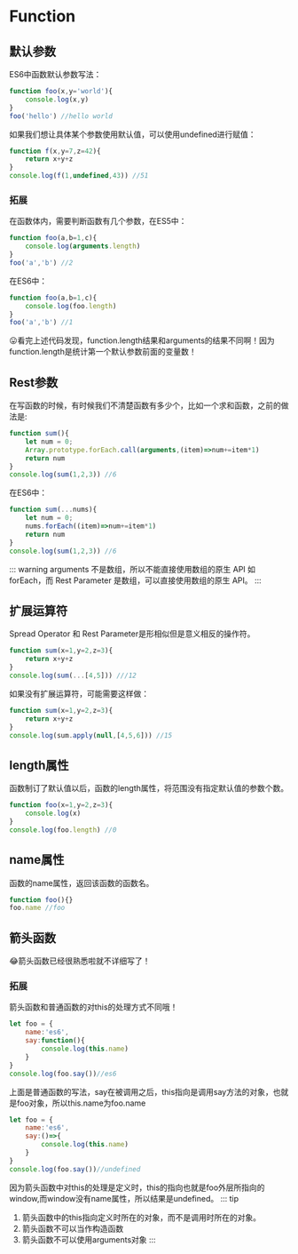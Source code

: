 # Function
## 默认参数
ES6中函数默认参数写法：
```js
function foo(x,y='world'){
    console.log(x,y)
}
foo('hello') //hello world
```
如果我们想让具体某个参数使用默认值，可以使用undefined进行赋值：
``` js
function f(x,y=7,z=42){
    return x+y+z
}
console.log(f(1,undefined,43)) //51
```
### 拓展
在函数体内，需要判断函数有几个参数，在ES5中：
```js
function foo(a,b=1,c){
    console.log(arguments.length)
}
foo('a','b') //2
```
在ES6中：
```js
function foo(a,b=1,c){
    console.log(foo.length)
}
foo('a','b') //1
```

:stuck_out_tongue:看完上述代码发现，function.length结果和arguments的结果不同啊！因为function.length是统计第一个默认参数前面的变量数！

## Rest参数
在写函数的时候，有时候我们不清楚函数有多少个，比如一个求和函数，之前的做法是:
```js
function sum(){
    let num = 0;
    Array.prototype.forEach.call(arguments,(item)=>num+=item*1)
    return num
}
console.log(sum(1,2,3)) //6
```
在ES6中：
```js
function sum(...nums){
    let num = 0;
    nums.forEach((item)=>num+=item*1)
    return num
}
console.log(sum(1,2,3)) //6
```
::: warning
arguments 不是数组，所以不能直接使用数组的原生 API 如 forEach，而 Rest Parameter 是数组，可以直接使用数组的原生 API。
:::

## 扩展运算符
Spread Operator 和 Rest Parameter是形相似但是意义相反的操作符。
```js
function sum(x=1,y=2,z=3){
    return x+y+z
}
console.log(sum(...[4,5])) ///12
```
如果没有扩展运算符，可能需要这样做：
```js
function sum(x=1,y=2,z=3){
    return x+y+z
}
console.log(sum.apply(null,[4,5,6])) //15
```
## length属性
函数制订了默认值以后，函数的length属性，将范围没有指定默认值的参数个数。
```js
function foo(x=1,y=2,z=3){
    console.log(x)
}
console.log(foo.length) //0
```
## name属性
函数的name属性，返回该函数的函数名。
```js
function foo(){}
foo.name //foo
```
## 箭头函数
:joy:箭头函数已经很熟悉啦就不详细写了！
### 拓展
箭头函数和普通函数的对this的处理方式不同哦！
```js
let foo = {
    name:'es6',
    say:function(){
        console.log(this.name)
    }
}
console.log(foo.say())//es6
```
上面是普通函数的写法，say在被调用之后，this指向是调用say方法的对象，也就是foo对象，所以this.name为foo.name
```js
let foo = {
    name:'es6',
    say:()=>{
        console.log(this.name)
    }
}
console.log(foo.say())//undefined
```
因为箭头函数中对this的处理是定义时，this的指向也就是foo外层所指向的window,而window没有name属性，所以结果是undefined。
::: tip
1. 箭头函数中的this指向定义时所在的对象，而不是调用时所在的对象。
2. 箭头函数不可以当作构造函数
3. 箭头函数不可以使用arguments对象
:::